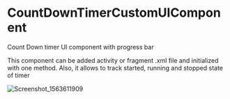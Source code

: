 # CountDownTimerCustomUIComponent
Count Down timer UI component with progress bar

This component can be added activity or fragment .xml file and initialized with one method. 
Also, it allows to track started, running and stopped state of timer

![Screenshot_1563611909](https://user-images.githubusercontent.com/25201275/61576994-32a11f00-aaea-11e9-8033-f3465c6f3638.png)
